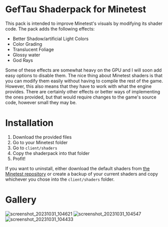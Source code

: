 # GefTau Shaderpack for Minetest
This pack is intended to improve Minetest's visuals by modifying its shader code. The pack adds the following effects:
- Better Shadow/artificial Light Colors
- Color Grading
- Translucent Foliage
- Glossy water
- God Rays
  
Some of these effects are somewhat heavy on the GPU and I will soon add easy options to disable them. The nice thing about Minetest shaders is that you can modify them easily without having to compile the rest of the game. However, this also means that they have to work with what the engine provides. There are certainly other effects or better ways of implementing the ones provided, but that would require changes to the game's source code, however small they may be.
# Installation
1. Download the provided files
2. Go to your Minetest folder
3. Go to `client/shaders`
5. Copy the shaderpack into that folder
6. Profit!

If you want to uninstall, either download the default shaders from [the Minetest repository](https://github.com/minetest/minetest) or create a backup of your current shaders and copy whichever you chose into the `client/shaders` folder.

# Gallery
![screenshot_20231031_104621](https://github.com/GefullteTaubenbrust2/Minetest-Shaderpack/assets/72752000/455152bb-9ac3-42e4-9088-78e01264d59d)
![screenshot_20231031_104547](https://github.com/GefullteTaubenbrust2/Minetest-Shaderpack/assets/72752000/b088067f-476e-43dd-a459-bf952eb81574)
![screenshot_20231031_104433](https://github.com/GefullteTaubenbrust2/Minetest-Shaderpack/assets/72752000/84defa40-133e-4981-a76e-810dd8f8f4b8)

